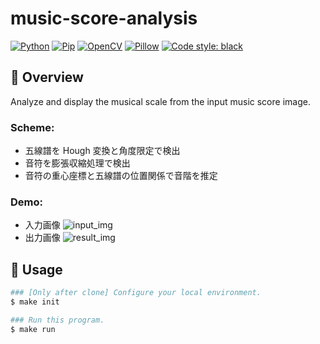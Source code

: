 # music-score-analysis

[![Python](https://img.shields.io/badge/Python-3.11.0-green.svg)](https://www.python.org/downloads/release/python-3110/)
[![Pip](https://img.shields.io/badge/Pip-22.3.1-green.svg)](https://pip.pypa.io/en/stable/news/#v22-3-1)
[![OpenCV](https://img.shields.io/badge/OpenCV-4.7.0-red.svg)](https://opencv.org/opencv-4-7-0/)
[![Pillow](https://img.shields.io/badge/Pillow-9.4.0-blueviolet.svg)](https://pillow.readthedocs.io/en/stable/)
[![Code style: black](https://img.shields.io/badge/code%20style-black-000000.svg)](https://github.com/psf/black)

## 🌱 Overview

Analyze and display the musical scale from the input music score image.

### Scheme:

- 五線譜を Hough 変換と角度限定で検出
- 音符を膨張収縮処理で検出
- 音符の重心座標と五線譜の位置関係で音階を推定

### Demo:

- 入力画像
  ![input_img](https://user-images.githubusercontent.com/63791288/218268392-2c745d44-8ef1-4241-9868-88f6f60ddad2.png)
- 出力画像
  ![result_img](https://user-images.githubusercontent.com/63791288/218268352-b17cfc7e-a5ae-4426-b431-d71a156d6d18.jpg)

## 🚀 Usage

```sh
### [Only after clone] Configure your local environment.
$ make init

### Run this program.
$ make run
```
